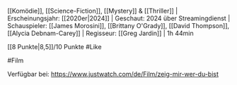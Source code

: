
[[Komödie]], [[Science-Fiction]], [[Mystery]] & [[Thriller]] | Erscheinungsjahr: [[2020er|2024]] | Geschaut: 2024 über Streamingdienst | Schauspieler: [[James Morosini]], [[Brittany O'Grady]], [[David Thompson]], [[Alycia Debnam-Carey]] | Regisseur: [[Greg Jardin]] | 1h 44min

[[8 Punkte|8,5]]/10 Punkte #Like


#Film

Verfügbar bei: https://www.justwatch.com/de/Film/zeig-mir-wer-du-bist